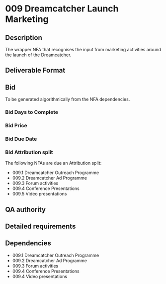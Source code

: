 # 009 Dreamcatcher Launch Marketing

## Description

The wrapper NFA that recognises the input from marketing activities around the launch of the Dreamcatcher.

## Deliverable Format

## Bid 

To be generated algorithmically from the NFA dependencies.

### Bid Days to Complete

### Bid Price

### Bid Due Date

### Bid Attribution split

The following NFAs are due an Attribution split:

- 009.1 Dreamcatcher Outreach Programme
- 009.2 Dreamcatcher Ad Programme
- 009.3 Forum activities
- 009.4 Conference Presentations
- 009.5 Video presentations

## QA authority

## Detailed requirements

## Dependencies

- 009.1 Dreamcatcher Outreach Programme
- 009.2 Dreamcatcher Ad Programme
- 009.3 Forum activities
- 009.4 Conference Presentations
- 009.4 Video presentations
